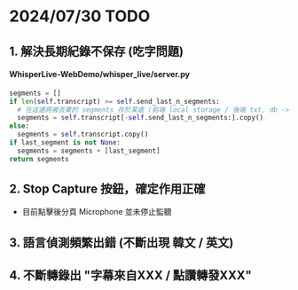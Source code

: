 # 2024/07/30 TODO

## 1. 解決長期紀錄不保存 (吃字問題)

#### WhisperLive-WebDemo/whisper_live/server.py

```python
segments = []
if len(self.transcript) >= self.send_last_n_segments:
  # 在這邊將被丟棄的 segments 存於某處 (前端 local storage / 後端 txt, db -> 需能保留完整訊息於 Frontend text box)
  segments = self.transcript[-self.send_last_n_segments:].copy()
else:
  segments = self.transcript.copy()
if last_segment is not None:
  segments = segments + [last_segment]
return segments
```

## 2. Stop Capture 按鈕，確定作用正確
- 目前點擊後分頁 Microphone 並未停止監聽

## 3. 語言偵測頻繁出錯 (不斷出現 韓文 / 英文)

## 4. 不斷轉錄出 "字幕來自XXX / 點讚轉發XXX"
